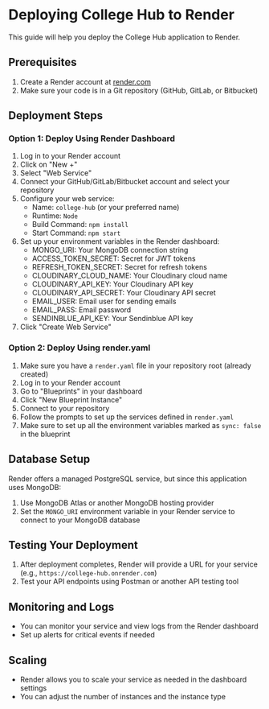 # Deploying College Hub to Render

This guide will help you deploy the College Hub application to Render.

## Prerequisites

1. Create a Render account at [render.com](https://render.com/)
2. Make sure your code is in a Git repository (GitHub, GitLab, or Bitbucket)

## Deployment Steps

### Option 1: Deploy Using Render Dashboard

1. Log in to your Render account
2. Click on "New +"
3. Select "Web Service"
4. Connect your GitHub/GitLab/Bitbucket account and select your repository
5. Configure your web service:
   - Name: `college-hub` (or your preferred name)
   - Runtime: `Node`
   - Build Command: `npm install`
   - Start Command: `npm start`
6. Set up your environment variables in the Render dashboard:
   - MONGO_URI: Your MongoDB connection string
   - ACCESS_TOKEN_SECRET: Secret for JWT tokens
   - REFRESH_TOKEN_SECRET: Secret for refresh tokens
   - CLOUDINARY_CLOUD_NAME: Your Cloudinary cloud name
   - CLOUDINARY_API_KEY: Your Cloudinary API key
   - CLOUDINARY_API_SECRET: Your Cloudinary API secret
   - EMAIL_USER: Email user for sending emails
   - EMAIL_PASS: Email password
   - SENDINBLUE_API_KEY: Your Sendinblue API key
7. Click "Create Web Service"

### Option 2: Deploy Using render.yaml

1. Make sure you have a `render.yaml` file in your repository root (already created)
2. Log in to your Render account
3. Go to "Blueprints" in your dashboard
4. Click "New Blueprint Instance"
5. Connect to your repository
6. Follow the prompts to set up the services defined in `render.yaml`
7. Make sure to set up all the environment variables marked as `sync: false` in the blueprint

## Database Setup

Render offers a managed PostgreSQL service, but since this application uses MongoDB:

1. Use MongoDB Atlas or another MongoDB hosting provider
2. Set the `MONGO_URI` environment variable in your Render service to connect to your MongoDB database

## Testing Your Deployment

1. After deployment completes, Render will provide a URL for your service (e.g., `https://college-hub.onrender.com`)
2. Test your API endpoints using Postman or another API testing tool

## Monitoring and Logs

- You can monitor your service and view logs from the Render dashboard
- Set up alerts for critical events if needed

## Scaling

- Render allows you to scale your service as needed in the dashboard settings
- You can adjust the number of instances and the instance type 
